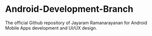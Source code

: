 # Android-Development-Branch
The official Github repository of Jayaram Ramanarayanan for Android Mobile Apps development and UI/UX design.
